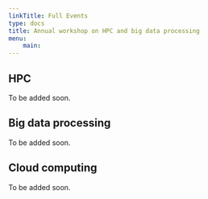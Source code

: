 ```yaml
---
linkTitle: Full Events
type: docs
title: Annual workshop on HPC and big data processing
menu:
    main:
---
```


## HPC 

To be added soon.

## Big data processing

To be added soon.

## Cloud computing

To be added soon.


